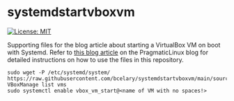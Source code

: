 # systemdstartvboxvm
[![License: MIT](https://img.shields.io/badge/License-MIT-yellow.svg)](https://opensource.org/licenses/MIT)  

Supporting files for the blog article about starting a VirtualBox VM on boot with Systemd. Refer to [this blog article](https://www.pragmaticlinux.com/2020/10/start-a-virtualbox-vm-on-boot-with-systemd/) on the PragmaticLinux blog for detailed instructions on how to use the files in this repository.

```
sudo wget -P /etc/systemd/system/ https://raw.githubusercontent.com/bcelary/systemdstartvboxvm/main/source/vbox_vm_start%40.service
VBoxManage list vms
sudo systemctl enable vbox_vm_start@<name of VM with no spaces!>
```
